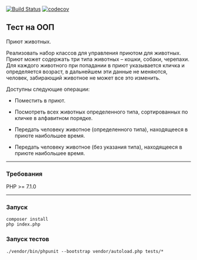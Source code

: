[![Build Status](https://travis-ci.org/bridennis/animalshelter.svg?branch=master)](https://travis-ci.org/bridennis/animalshelter)
[![codecov](https://codecov.io/gh/bridennis/animalshelter/branch/master/graph/badge.svg)](https://codecov.io/gh/bridennis/animalshelter)

## Тест на ООП
Приют животных.

Реализовать набор классов для управления приютом для животных.
Приют может содержать три типа животных – кошки, собаки, черепахи.
Для каждого животного при попадании в приют указывается кличка и определяется возраст, в дальнейшем эти данные не 
меняются, человек, забирающий животное не может все это изменить.

 Доступны следующие операции:

- Поместить в приют.

- Посмотреть всех животных определенного типа, сортированных по кличке в алфавитном порядке.

- Передать человеку  животное (определенного типа), находящееся в приюте наибольшее время.

- Передать человеку животное (без указания типа), находящееся в приюте наибольшее время.

---

### Требования
PHP >= 7.1.0

---

### Запуск
~~~
composer install
php index.php
~~~

### Запуск тестов
~~~
./vendor/bin/phpunit --bootstrap vendor/autoload.php tests/*
~~~

